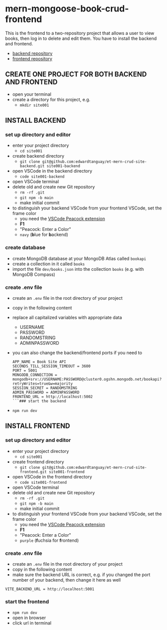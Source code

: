 # mern-mongoose-book-crud-frontend

This is the frontend to a two-repository project that allows a user to view books, then log in to delete and edit them. You have to install the backend and frontend.

- [backend repository](https://github.com/edwardtanguay/mern-mongoose-book-crud-backend)
- [frontend repository](https://github.com/edwardtanguay/mern-mongoose-book-crud-frontend)


## CREATE ONE PROJECT FOR BOTH BACKEND AND FRONTEND

- open your terminal
- create a directory for this project, e.g.
	- `mkdir site001`

## INSTALL BACKEND

### set up directory and editor

- enter your project directory
	- `cd site001`
- create backend directory
	- `git clone git@github.com:edwardtanguay/et-mern-crud-site-backend.git site001-backend`
- open VSCode in the backend directory
	- `code site001-backend`
- open VSCode terminal
- delete old and create new Git repository
	- `rm -rf .git`
	- `git npm -b main`
	- make initial commit
- to distinguish your backend VSCode from your frontend VSCode, set the frame color
	- you need the [VSCode Peacock extension](https://marketplace.visualstudio.com/items?itemName=johnpapa.vscode-peacock)
	- **F1**
	- "Peacock: Enter a Color"
	- `navy` (**b**lue for **b**ackend)

### create database

- create MongoDB database at your MongoDB Atlas called `bookapi`
- create a collection in it called `books`
- import the file `dev/books.json` into the collection `books` (e.g. with MongoDB Compass)

### create .env file

- create an `.env` file in the root directory of your project
- copy in the following content
- replace all capitalized variables with appropriate data 
	- USERNAME
	- PASSWORD
	- RANDOMSTRING
	- ADMINPASSWORD
- you can also change the backend/frontend ports if you need to

	``` text
	APP_NAME = Book Site API
	SECONDS_TILL_SESSION_TIMEOUT = 3600 
	PORT = 5001
	MONGODB_CONNECTION = mongodb+srv://USERNAME:PASSWORD@cluster0.ogshn.mongodb.net/bookapi?retryWrites=true&w=majority
	SESSION_SECRET = RANDOMSTRING
	ADMIN_PASSWORD = ADMINPASSWORD
	FRONTEND_URL = http://localhost:5002
	```### start the backend

- `npm run dev`

## INSTALL FRONTEND

### set up directory and editor

- enter your project directory
	- `cd site001`
- create frontend directory
	- `git clone git@github.com:edwardtanguay/et-mern-crud-site-frontend.git site001-frontend`
- open VSCode in the frontend directory
	- `code site001-frontend`
- open VSCode terminal
- delete old and create new Git repository
	- `rm -rf .git`
	- `git npm -b main`
	- make initial commit
- to distinguish your frontend VSCode from your backend VSCode, set the frame color
	- you need the [VSCode Peacock extension](https://marketplace.visualstudio.com/items?itemName=johnpapa.vscode-peacock)
	- **F1**
	- "Peacock: Enter a Color"
	- `purple` (**f**uchsia for **f**rontend)

### create .env file

- create an `.env` file in the root directory of your project
- copy in the following content
- make sure the backend URL is correct, e.g. if you changed the port number of your backend, then change it here as well

``` text
VITE_BACKEND_URL = http://localhost:5001
```
### start the frontend

- `npm run dev`
- open in browser
- click url in terminal
